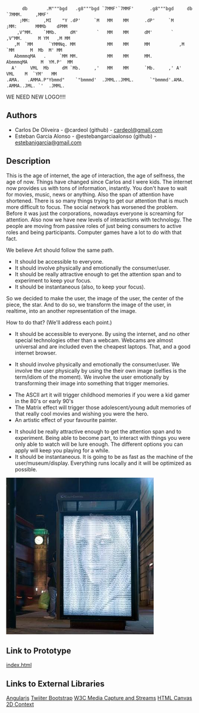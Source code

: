 ```
      db       .M"""bgd   .g8"""bgd `7MMF'`7MMF'      .g8"""bgd     db      `7MMM.     ,MMF'
     ;MM:     ,MI    "Y .dP'     `M   MM    MM      .dP'     `M    ;MM:       MMMb    dPMM  
    ,V^MM.    `MMb.     dM'       `   MM    MM      dM'       `   ,V^MM.      M YM   ,M MM  
   ,M  `MM      `YMMNq. MM            MM    MM      MM           ,M  `MM      M  Mb  M' MM  
   AbmmmqMA   .     `MM MM.           MM    MM      MM.          AbmmmqMA     M  YM.P'  MM  
  A'     VML  Mb     dM `Mb.     ,'   MM    MM      `Mb.     ,' A'     VML    M  `YM'   MM  
.AMA.   .AMMA.P"Ybmmd"    `"bmmmd'  .JMML..JMML.      `"bmmmd'.AMA.   .AMMA..JML. `'  .JMML.
```                                                                              
                                                                                

WE NEED NEW LOGO!!!!

## Authors
- Carlos De Oliveira - @cardeol (github) - cardeol@gmail.com 
- Esteban Garcia Alonso - @estebangarciaalonso (github) - estebanjgarcia@gmail.com

## Description
This is the age of internet, the age of interaction, the age of selfness, the age of now.
Things have changed since Carlos and I were kids. The internet now provides us with tons of information, instantly. You don't have to wait for movies, music, news or anything.
Also the span of attention have shortened. There is so many things trying to get our attention that is much more difficult to focus. The social network has worsened the problem. Before it was just the corporations, nowadays everyone is screaming for attention.
Also now we have new levels of interactions with technology. The people are moving from passive roles of just being consumers to active roles and being participants. Computer games have a lot to do with that fact.

We believe Art should follow the same path. 

* It should be accessible to everyone. 
* It should involve physically and emotionally the consumer/user.
* It should be really attractive enough to get the attention span and to experiment to keep your focus.
* It should be instantaneous (also, to keep your focus).

So we decided to make the user, the image of the user, the center of the piece, the star. 
And to do so, we transform the image of the user, in realtime, into an another representation of the image.

How to do that? (We'll address each point.)

* It should be accessible to everyone. By using the internet, and no other special technologies other than a webcam. 
Webcams are almost universal and are included even the cheapest laptops. That, and a good internet browser.
 
* It should involve physically and emotionally the consumer/user. We involve the user physically by using the their own image (selfies is the term/idiom of the moment). We involve the user emotionally by transforming their image into something that trigger memories.

- The ASCII art it will trigger childhood memories if you were a kid gamer in the 80's or early 90's
- The Matrix effect will trigger those adolescent/young adult memories of that really cool movies and wishing you were the hero.
- An artistic effect of your favourite painter.
* It should be really attractive enough to get the attention span and to experiment.
Being able to become part, to interact with things you were only able to watch will be lure enough.
The different options you can apply will keep you playing for a while.
* It should be instantaneous.
It is going to be as fast as the machine of the user/museum/display. Everything runs locally and it will be optimized as possible.


![Example Image](https://raw.githubusercontent.com/cardeol/devart-template/master/project_images/womanascii.jpg "ASCII Video rendered in realtime")


## Link to Prototype 

[index.html](https://dl.dropboxusercontent.com/u/11648849/ascii/index.html "index.html")

## Links to External Libraries
 
[Angularjs](http://angularjs.org/ "Angular JS")
[Twiiter Bootstrap](http://getbootstrap.com/ "Twitter Bootstrap")
[W3C Media Capture and Streams](http://dev.w3.org/2011/webrtc/editor/getusermedia.html "W3C Media Captura and Streams")
[HTML Canvas 2D Context](http://www.w3.org/html/wg/drafts/2dcontext/html5_canvas/ "HTML Canvas 2D Context")
